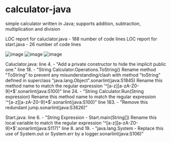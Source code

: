 # calculator-java
simple calculator written in Java; supports addition, subtraction, multiplication and division

LOC report for caluclator.java - 188 number of code lines
LOC report for start.java - 26 number of code lines

![image](https://github.com/IgorDanilovic94/calculator-java/assets/96244886/b6c9aa24-f07e-4127-814c-45118147c7c3)
![image](https://github.com/IgorDanilovic94/calculator-java/assets/96244886/5d60c3f7-3578-4578-a0bd-d6bf0c1eb8ef)
![image](https://github.com/IgorDanilovic94/calculator-java/assets/96244886/2298dadd-15f8-4921-8b1c-dab67356258c)

Caluclator.java:
line 4. - "Add a private constructor to hide the implicit public one."
line 18. - "String Calculator.Operations.ToString()
Rename method "ToString" to prevent any misunderstanding/clash with method "toString" defined in superclass "java.lang.Object".sonarlint(java:S1845)
Rename this method name to match the regular expression '^[a-z][a-zA-Z0-9]*$'.sonarlint(java:S100)"
line 24. - "String Calculator.Run(String expression)
Rename this method name to match the regular expression '^[a-z][a-zA-Z0-9]*$'.sonarlint(java:S100)"
line 183. - "Remove this redundant jump.sonarlint(java:S3626)"

Start.java:
line 6. - "String Expression - Start.main(String[])
Rename this local variable to match the regular expression '^[a-z][a-zA-Z0-9]*$'.sonarlint(java:S117)"
line 8. and 19. - "java.lang.System - Replace this use of System.out or System.err by a logger.sonarlint(java:S106)"

